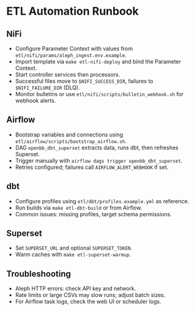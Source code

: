 # ETL Automation Runbook

## NiFi

- Configure Parameter Context with values from `etl/nifi/params/aleph_ingest.env.example`.
- Import template via `make etl-nifi-deploy` and bind the Parameter Context.
- Start controller services then processors.
- Successful files move to `$NIFI_SUCCESS_DIR`, failures to `$NIFI_FAILURE_DIR` (DLQ).
- Monitor bulletins or use `etl/nifi/scripts/bulletin_webhook.sh` for webhook alerts.

## Airflow

- Bootstrap variables and connections using `etl/airflow/scripts/bootstrap_airflow.sh`.
- DAG `openbb_dbt_superset` extracts data, runs dbt, then refreshes Superset.
- Trigger manually with `airflow dags trigger openbb_dbt_superset`.
- Retries configured; failures call `AIRFLOW_ALERT_WEBHOOK` if set.

## dbt

- Configure profiles using `etl/dbt/profiles.example.yml` as reference.
- Run builds via `make etl-dbt-build` or from Airflow.
- Common issues: missing profiles, target schema permissions.

## Superset

- Set `SUPERSET_URL` and optional `SUPERSET_TOKEN`.
- Warm caches with `make etl-superset-warmup`.

## Troubleshooting

- Aleph HTTP errors: check API key and network.
- Rate limits or large CSVs may slow runs; adjust batch sizes.
- For Airflow task logs, check the web UI or scheduler logs.
